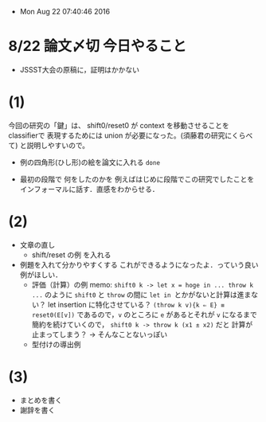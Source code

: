 * Mon Aug 22 07:40:46 2016

# 8/22 論文〆切 今日やること
* JSSST大会の原稿に，証明はかかない

# (1)
今回の研究の「鍵」は、
       shift0/reset0 が context を移動させることを classifierで
       表現するためには union が必要になった。(須藤君の研究にくらべて)
   と説明しやすいので。

* 例の四角形(ひし形)の絵を論文に入れる `done`

* 最初の段階で 何をしたのかを 例えばはじめに段階でこの研究でしたことを インフォーマルに話す．直感をわからせる．

# (2)
* 文章の直し
  * shift/reset の例 を入れる
* 例題を入れて分かりやすくする これができるようになったよ．っていう良い例がほしい．
  * 評価（計算）の例
  memo: `shift0 k -> let x = hoge in ... throw k ...` のように `shift0` と `throw` の間に `let in `とかがないと計算は進まない？ let insertion に特化させている？
  `(throw k v){k ⇐ E} ≡ reset0(E[v])` であるので，`v` のところに `e` があるとそれが `v` になるまで簡約を続けていくので， `shift0 k -> throw k (x1 ± x2)` だと 計算が止まってしまう？ -> そんなことないっぽい
  * 型付けの導出例

# (3)
* まとめを書く
* 謝辞を書く
